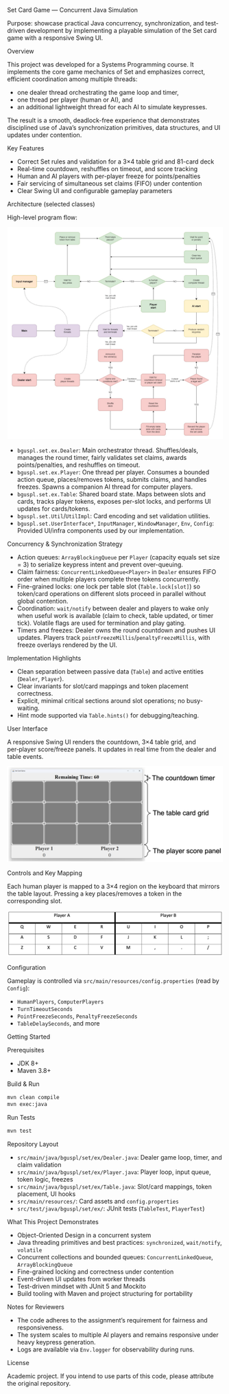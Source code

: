 Set Card Game — Concurrent Java Simulation

Purpose: showcase practical Java concurrency, synchronization, and test-driven development by implementing a playable simulation of the Set card game with a responsive Swing UI.

Overview

This project was developed for a Systems Programming course. It implements the core game mechanics of Set and emphasizes correct, efficient coordination among multiple threads:
- one dealer thread orchestrating the game loop and timer,
- one thread per player (human or AI), and
- an additional lightweight thread for each AI to simulate keypresses.

The result is a smooth, deadlock-free experience that demonstrates disciplined use of Java’s synchronization primitives, data structures, and UI updates under contention.

Key Features

- Correct Set rules and validation for a 3×4 table grid and 81-card deck
- Real-time countdown, reshuffles on timeout, and score tracking
- Human and AI players with per-player freeze for points/penalties
- Fair servicing of simultaneous set claims (FIFO) under contention
- Clear Swing UI and configurable gameplay parameters

Architecture (selected classes)

High-level program flow:

![Program Flow](set_flow.png)

- `bguspl.set.ex.Dealer`: Main orchestrator thread. Shuffles/deals, manages the round timer, fairly validates set claims, awards points/penalties, and reshuffles on timeout.
- `bguspl.set.ex.Player`: One thread per player. Consumes a bounded action queue, places/removes tokens, submits claims, and handles freezes. Spawns a companion AI thread for computer players.
- `bguspl.set.ex.Table`: Shared board state. Maps between slots and cards, tracks player tokens, exposes per-slot locks, and performs UI updates for cards/tokens.
- `bguspl.set.Util`/`UtilImpl`: Card encoding and set validation utilities.
- `bguspl.set.UserInterface*`, `InputManager`, `WindowManager`, `Env`, `Config`: Provided UI/infra components used by our implementation.

Concurrency & Synchronization Strategy

- Action queues: `ArrayBlockingQueue` per `Player` (capacity equals set size = 3) to serialize keypress intent and prevent over-queuing.
- Claim fairness: `ConcurrentLinkedQueue<Player>` in `Dealer` ensures FIFO order when multiple players complete three tokens concurrently.
- Fine-grained locks: one lock per table slot (`Table.lock[slot]`) so token/card operations on different slots proceed in parallel without global contention.
- Coordination: `wait/notify` between dealer and players to wake only when useful work is available (claim to check, table updated, or timer tick). Volatile flags are used for termination and play gating.
- Timers and freezes: Dealer owns the round countdown and pushes UI updates. Players track `pointFreezeMillis`/`penaltyFreezeMillis`, with freeze overlays rendered by the UI.

Implementation Highlights

- Clean separation between passive data (`Table`) and active entities (`Dealer`, `Player`).
- Clear invariants for slot/card mappings and token placement correctness.
- Explicit, minimal critical sections around slot operations; no busy-waiting.
- Hint mode supported via `Table.hints()` for debugging/teaching.

User Interface

A responsive Swing UI renders the countdown, 3×4 table grid, and per‑player score/freeze panels. It updates in real time from the dealer and table events.

![User Interface](set_ui.png)

Controls and Key Mapping

Each human player is mapped to a 3×4 region on the keyboard that mirrors the table layout. Pressing a key places/removes a token in the corresponding slot.

![Keyboard Mapping](unique_keys.png)

Configuration

Gameplay is controlled via `src/main/resources/config.properties` (read by `Config`):
- `HumanPlayers`, `ComputerPlayers`
- `TurnTimeoutSeconds`
- `PointFreezeSeconds`, `PenaltyFreezeSeconds`
- `TableDelaySeconds`, and more

Getting Started

Prerequisites
- JDK 8+
- Maven 3.8+

Build & Run

```bash
mvn clean compile
mvn exec:java
```

Run Tests

```bash
mvn test
```

Repository Layout

- `src/main/java/bguspl/set/ex/Dealer.java`: Dealer game loop, timer, and claim validation
- `src/main/java/bguspl/set/ex/Player.java`: Player loop, input queue, token logic, freezes
- `src/main/java/bguspl/set/ex/Table.java`: Slot/card mappings, token placement, UI hooks
- `src/main/resources/`: Card assets and `config.properties`
- `src/test/java/bguspl/set/ex/`: JUnit tests (`TableTest`, `PlayerTest`)

What This Project Demonstrates

- Object-Oriented Design in a concurrent system
- Java threading primitives and best practices: `synchronized`, `wait/notify`, `volatile`
- Concurrent collections and bounded queues: `ConcurrentLinkedQueue`, `ArrayBlockingQueue`
- Fine-grained locking and correctness under contention
- Event-driven UI updates from worker threads
- Test-driven mindset with JUnit 5 and Mockito
- Build tooling with Maven and project structuring for portability

Notes for Reviewers

- The code adheres to the assignment’s requirement for fairness and responsiveness.
- The system scales to multiple AI players and remains responsive under heavy keypress generation.
- Logs are available via `Env.logger` for observability during runs.

License

Academic project. If you intend to use parts of this code, please attribute the original repository.
